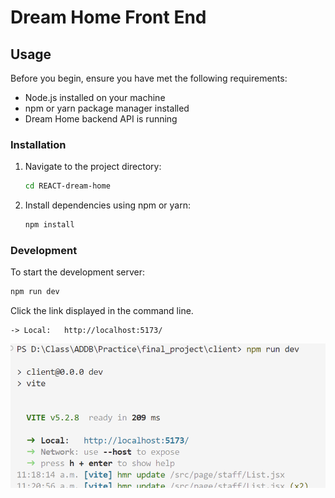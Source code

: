 # Dream Home Front End

## Usage

Before you begin, ensure you have met the following requirements:

- Node.js installed on your machine
- npm or yarn package manager installed
- Dream Home backend API is running

### Installation

1. Navigate to the project directory:

    ```bash
    cd REACT-dream-home
    ```

2. Install dependencies using npm or yarn:

    ```bash
    npm install
    ```

### Development

To start the development server:

```bash
npm run dev
```

Click the link displayed in the command line.

``` console
-> Local:   http://localhost:5173/
```

![alt text](image.png)
